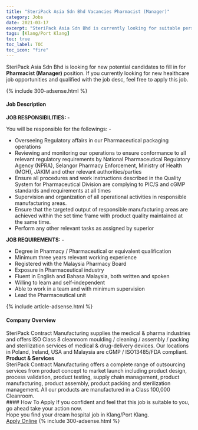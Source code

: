 ```yaml
---
title: "SteriPack Asia Sdn Bhd Vacancies Pharmacist (Manager)" 
category: Jobs 
date: 2021-03-17 
excerpt: "SteriPack Asia Sdn Bhd is currently looking for suitable person to fill in the Pharmacist (Manager) which positioned at Klang/Port Klang" 
tags: [Klang/Port Klang] 
toc: true 
toc_label: TOC 
toc_icon: "fire" 
--- 
```


<p>SteriPack Asia Sdn Bhd is looking for new potential candidates to fill in for <b>Pharmacist (Manager)</b> position. If you currently looking for new healthcare job opportunities and qualified with the job desc, feel free to apply this job.
</p>{% include 300-adsense.html %} 
<div><div><h4>Job Description</h4></div><div><div><span><div><p><strong>JOB RESPONSIBILITIES: -</strong></p><p>You will be responsible for the followings: -</p><ul><li>Overseeing Regulatory affairs in our Pharmaceutical packaging operations</li><li>Reviewing and monitoring our operations to ensure conformance to all relevant regulatory requirements by National Pharmaceutical Regulatory Agency (NPRA), Selangor Pharmacy Enforcement, Ministry of Health (MOH), JAKIM and other relevant authorities/parties</li><li>Ensure all procedures and work instructions described in the Quality System for Pharmaceutical Division are complying to PIC/S and cGMP standards and requirements at all times</li><li>Supervision and organization of all operational activities in responsible manufacturing areas.</li><li>Ensure that the targeted output of responsible manufacturing areas are achieved within the set time frame with product quality maintained at the same time.</li><li>Perform any other relevant tasks as assigned by superior</li></ul><p><strong>JOB REQUIREMENTS: -</strong></p><ul><li>Degree in Pharmacy / Pharmaceutical or equivalent qualification</li><li>Minimum three years relevant working experience</li><li>Registered with the Malaysia Pharmacy Board</li><li>Exposure in Pharmaceutical industry</li><li>Fluent in English and Bahasa Malaysia, both written and spoken</li><li>Willing to learn and self-independent</li><li>Able to work in a team and with minimum supervision</li><li>Lead the Pharmaceutical unit</li></ul></div></span></div></div></div> 
{% include article-adsense.html %} 
<div><div><h4>Company Overview</h4></div><div><div><span><div><div>SteriPack Contract Manufacturing supplies the medical &amp; pharma industries and offers ISO Class 8 cleanroom moulding / cleaning / assembly / packing and sterilization services of medical &amp; drug-delivery devices. Our locations in Poland, Ireland, USA and Malaysia are cGMP / ISO13485/FDA compliant.</div>
<div><strong>Product &amp; Services</strong></div>
<div>SteriPack Contract Manufacturing offers a complete range of outsourcing services from product concept to market launch including product design, process validation, product testing, supply chain management, product manufacturing, product assembly, product packing and sterilization management. All our products are manufactured in a Class 100,000 Cleanroom.</div></div></span></div></div></div> 
#### How To Apply 
If you confident and feel that this job is suitable to you, go ahead take your action now. <br/> 
Hope you find your dream hospital job in Klang/Port Klang. <br/> 
<a href="https://www.jobstreet.com.my/en/job/pharmacist-manager-4509373?jobId=jobstreet-my-job-4509373" class="btn btn--warning" target="_blank" rel="nofollow noopenner">Apply Online</a> 
{% include 300-adsense.html %} 